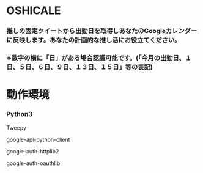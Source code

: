 OSHICALE
===
### 推しの固定ツイートから出勤日を取得しあなたのGoogleカレンダーに反映します。あなたの計画的な推し活にお役立てください。
### ※数字の横に「日」がある場合認識可能です。(「今月の出勤日、１日、５日、６日、９日、１３日、１５日」等の表記)
# 動作環境
### Python3

Tweepy

google-api-python-client

google-auth-httplib2

google-auth-oauthlib

